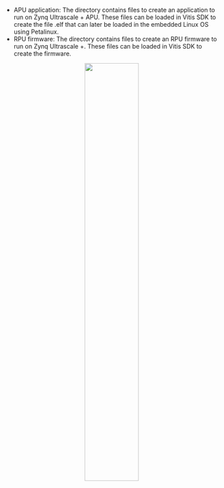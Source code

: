 *   APU application: The directory contains files to create an application to run on Zynq Ultrascale + APU. These files can be loaded in Vitis SDK to create the file .elf that can later be loaded in the embedded Linux OS using Petalinux.
*   RPU firmware: The directory contains files to create an RPU firmware to run on Zynq Ultrascale +. These files can be loaded in Vitis SDK to create the firmware.

<p align="center">
<img src="/../main/User Space test/experiment1.png" width=50% height=50%" />
</p>
